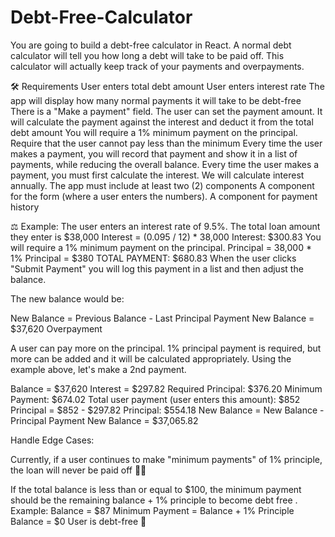 # Debt-Free-Calculator
You are going to build a debt-free calculator in React. A normal debt calculator will tell you how long a debt will take to be paid off. This calculator will actually keep track of your payments and overpayments.



🛠 Requirements
User enters total debt amount
User enters interest rate
The app will display how many normal payments it will take to be debt-free
There is a "Make a payment" field. The user can set the payment amount. It will calculate the payment against the interest and deduct it from the total debt amount
You will require a 1% minimum payment on the principal.
Require that the user cannot pay less than the minimum
Every time the user makes a payment, you will record that payment and show it in a list of payments, while reducing the overall balance.
Every time the user makes a payment, you must first calculate the interest. We will calculate interest annually.
The app must include at least two (2) components
A component for the form (where a user enters the numbers).
A component for payment history

⚖️ Example:
The user enters an interest rate of 9.5%. The total loan amount they enter is $38,000
Interest = (0.095 / 12) * 38,000
Interest: $300.83
You will require a 1% minimum payment on the principal.
Principal = 38,000 * 1%
Principal = $380
TOTAL PAYMENT: $680.83
When the user clicks "Submit Payment" you will log this payment in a list and then adjust the balance.

The new balance would be:

New Balance = Previous Balance - Last Principal Payment
New Balance = $37,620
Overpayment

A user can pay more on the principal. 1% principal payment is required, but more can be added and it will be calculated appropriately. Using the example above, let's make a 2nd payment.

Balance = $37,620
Interest = $297.82
Required Principal: $376.20
Minimum Payment: $674.02
Total user payment (user enters this amount): $852
Principal = $852 - $297.82 
Principal: $554.18
New Balance = New Balance - Principal Payment
New Balance = $37,065.82


Handle Edge Cases:

Currently, if a user continues to make "minimum payments" of 1% principle, the loan will never be paid off 🤦‍♂️

If the total balance is less than or equal to $100, the minimum payment should be the remaining balance + 1% principle to become debt free .
Example:
Balance = $87
Minimum Payment = Balance + 1% Principle
Balance = $0
User is debt-free 💸
